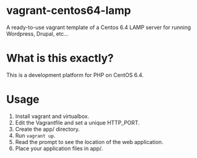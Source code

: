 vagrant-centos64-lamp
=====================

A ready-to-use vagrant template of a Centos 6.4 LAMP server for running Wordpress, Drupal, etc...

What is this exactly?
=====================
This is a development platform for PHP on CentOS 6.4.

Usage
=====
1. Install vagrant and virtualbox.
2. Edit the Vagrantfile and set a unique HTTP_PORT.
3. Create the app/ directory.
4. Run `vagrant up`.
5. Read the prompt to see the location of the web application.
6. Place your application files in app/.
